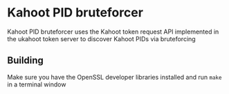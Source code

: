 # Kahoot PID bruteforcer
Kahoot PID bruteforcer uses the Kahoot token request API implemented in the ukahoot token server to discover Kahoot PIDs via bruteforcing

## Building
Make sure you have the OpenSSL developer libraries installed and run `make` in a terminal window